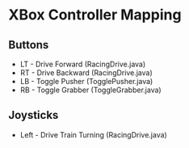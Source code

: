 # XBox Controller Mapping

## Buttons
* LT - Drive Forward (RacingDrive.java)
* RT - Drive Backward (RacingDrive.java)
* LB - Toggle Pusher (TogglePusher.java)
* RB - Toggle Grabber (ToggleGrabber.java)


## Joysticks
* Left - Drive Train Turning (RacingDrive.java)
